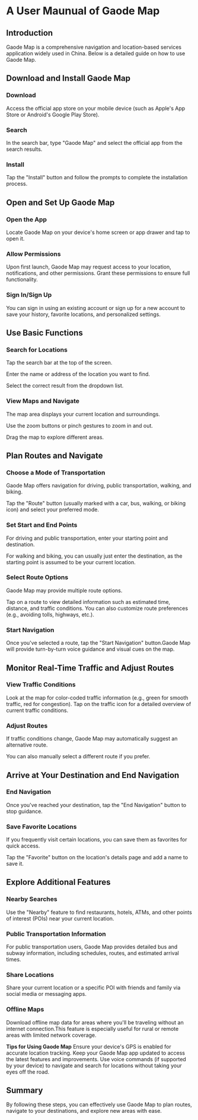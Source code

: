# A User Maunual of Gaode Map

## Introduction

 Gaode Map is a comprehensive navigation and location-based services application widely used in China. Below is a detailed guide on how to use Gaode Map.

## Download and Install Gaode Map

### Download

  Access the official app store on your mobile device (such as Apple's App Store or Android's Google Play Store).

### Search

  In the search bar, type "Gaode Map" and select the official app from the search results.

### Install

  Tap the "Install" button and follow the prompts to complete the installation process.

## Open and Set Up Gaode Map

### Open the App

  Locate Gaode Map on your device's home screen or app drawer and tap to open it.

### Allow Permissions

  Upon first launch, Gaode Map may request access to your location, notifications, and other permissions. Grant these permissions to ensure full functionality.

### Sign In/Sign Up

  You can sign in using an existing account or sign up for a new account to save your history, favorite locations, and personalized settings.

## Use Basic Functions

### Search for Locations

 Tap the search bar at the top of the screen.

 Enter the name or address of the location you want to find.

 Select the correct result from the dropdown list.

### View Maps and Navigate

 The map area displays your current location and surroundings.

 Use the zoom buttons or pinch gestures to zoom in and out.

 Drag the map to explore different areas.

## Plan Routes and Navigate

### Choose a Mode of Transportation

  Gaode Map offers navigation for driving, public transportation, walking, and biking.

  Tap the "Route" button (usually marked with a car, bus, walking, or biking icon) and select your preferred mode.

### Set Start and End Points

  For driving and public transportation, enter your starting point and destination.

  For walking and biking, you can usually just enter the destination, as the starting point is assumed to be your current location.

### Select Route Options

  Gaode Map may provide multiple route options.

  Tap on a route to view detailed information such as estimated time, distance, and traffic conditions. You can also customize route preferences (e.g., avoiding tolls, highways, etc.).

### Start Navigation

  Once you've selected a route, tap the "Start Navigation" button.Gaode Map will provide turn-by-turn voice guidance and visual cues on the map.

## Monitor Real-Time Traffic and Adjust Routes

### View Traffic Conditions

  Look at the map for color-coded traffic information (e.g., green for smooth traffic, red for congestion).
  Tap on the traffic icon for a detailed overview of current traffic conditions.

### Adjust Routes

  If traffic conditions change, Gaode Map may automatically suggest an alternative route.

  You can also manually select a different route if you prefer.

## Arrive at Your Destination and End Navigation

### End Navigation

  Once you've reached your destination, tap the "End Navigation" button to stop guidance.

### Save Favorite Locations

  If you frequently visit certain locations, you can save them as favorites for quick access.

  Tap the "Favorite" button on the location's details page and add a name to save it.

## Explore Additional Features

### Nearby Searches

  Use the "Nearby" feature to find restaurants, hotels, ATMs, and other points of interest (POIs) near your current location.

### Public Transportation Information

  For public transportation users, Gaode Map provides detailed bus and subway information, including schedules, routes, and estimated arrival times.

### Share Locations

  Share your current location or a specific POI with friends and family via social media or messaging apps.

### Offline Maps

   Download offline map data for areas where you'll be traveling without an internet connection.This feature is especially useful for rural or remote areas with limited network coverage.
    
**Tips for Using Gaode Map**
   Ensure your device's GPS is enabled for accurate location tracking.
   Keep your Gaode Map app updated to access the latest features and improvements.
   Use voice commands (if supported by your device) to navigate and search for locations without taking your eyes off the road.

## Summary

   By following these steps, you can effectively use Gaode Map to plan routes, navigate to your destinations, and explore new areas with ease.
